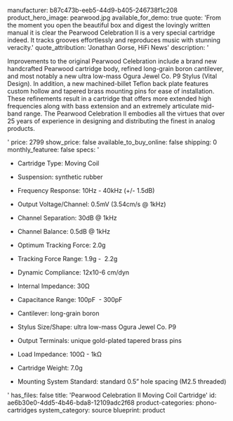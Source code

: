 manufacturer: b87c473b-eeb5-44d9-b405-246738f1c208
product_hero_image: pearwood.jpg
available_for_demo: true
quote: 'From the moment you open the beautiful box and digest the lovingly written manual it is clear the Pearwood Celebration II is a very special cartridge indeed. It tracks grooves effortlessly and reproduces music with stunning veracity.'
quote_attribution: 'Jonathan Gorse, HiFi News'
description: '<p>Improvements to the original Pearwood Celebration include a brand new handcrafted Pearwood cartridge body, refined long-grain boron cantilever, and most notably a new ultra low-mass Ogura Jewel Co. P9 Stylus (Vital Design). In addition, a new machined-billet Teflon back plate features custom hollow and tapered brass mounting pins for ease of installation. These refinements result in a cartridge that offers more extended high frequencies along with bass extension and an extremely articulate mid-band range. The Pearwood Celebration II embodies all the virtues that over 25 years of experience in designing and distributing the finest in analog products.</p>'
price: 2799
show_price: false
available_to_buy_online: false
shipping: 0
monthly_featuree: false
specs: '<ul><li>Cartridge Type:&nbsp;Moving Coil</li></ul><ul><li>Suspension:&nbsp;synthetic rubber</li></ul><ul><li>Frequency Response:&nbsp;10Hz - 40kHz (+/- 1.5dB)</li></ul><ul><li>Output Voltage/Channel:&nbsp;0.5mV (3.54cm/s @ 1kHz)</li></ul><ul><li>Channel Separation:&nbsp;30dB @ 1kHz</li></ul><ul><li>Channel Balance:&nbsp;0.5dB @ 1kHz</li></ul><ul><li>Optimum Tracking Force:&nbsp;2.0g</li></ul><ul><li>Tracking Force Range:&nbsp;1.9g - ­ 2.2g</li></ul><ul><li>Dynamic Compliance:&nbsp;12x10-6 cm/dyn</li></ul><ul><li>Internal Impedance:&nbsp;30Ω</li></ul><ul><li>Capacitance Range:&nbsp;100pF ­ - 300pF</li></ul><ul><li>Cantilever:&nbsp;long-grain boron</li></ul><ul><li>Stylus Size/Shape:&nbsp;ultra low-mass Ogura Jewel Co. P9</li></ul><ul><li>Output Terminals:&nbsp;unique gold-plated tapered brass pins</li></ul><ul><li>Load Impedance:&nbsp;100Ω - 1kΩ</li></ul><ul><li>Cartridge Weight:&nbsp;7.0g</li></ul><ul><li>Mounting System Standard:&nbsp;standard 0.5” hole spacing (M2.5 threaded)<br></li></ul>'
has_files: false
title: 'Pearwood Celebration II Moving Coil Cartridge'
id: ae6b30e0-4dd5-4b46-bda8-12109adc2f68
product-categories: phono-cartridges
system_category: source
blueprint: product
